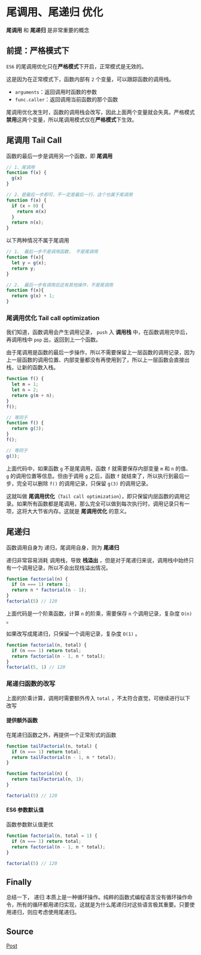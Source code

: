 # 尾调用、尾递归 优化


**尾调用** 和 **尾递归** 是非常重要的概念


## 前提：严格模式下

`ES6` 的尾调用优化只在**严格模式**下开启，正常模式是无效的。

这是因为在正常模式下，函数内部有 `2` 个变量，可以跟踪函数的调用栈。

- `arguments`：返回调用时函数的参数
- `func.caller`：返回调用当前函数的那个函数


尾调用优化发生时，函数的调用栈会改写，因此上面两个变量就会失真。严格模式**禁用**这两个变量，所以尾调用模式仅在**严格模式**下生效。


## 尾调用 Tail Call

函数的最后一步是调用另一个函数，即 **尾调用**

```js
// 1、尾调用
function f(x) {
  g(x)
}

// 2、是最后一步即可，不一定是最后一行，这个也属于尾调用
function f(x) {
  if (x > 0) {
    return m(x)
  }
  return n(x);
}
```


以下两种情况不属于尾调用

```js
// 1、 最后一步不是调用函数， 不是尾调用
function f(x){
  let y = g(x);
  return y;
}

// 2、 最后一步有调用后还有其他操作，不是尾调用
function f(x){
  return g(x) + 1;
}
```


### 尾调用优化 Tail call optimization

我们知道，函数调用会产生调用记录， `push` 入 **调用栈** 中，在函数调用完毕后，再调用栈中 `pop` 出，返回到上一个函数。

由于尾调用是函数的最后一步操作，所以不需要保留上一层函数的调用记录，因为上一层函数的调用位置、内部变量都没有再使用到了，所以上一层函数会直接出栈，让新的函数入栈。

```js
function f() {
  let m = 1;
  let n = 2;
  return g(m + n);
}
f();

// 等同于
function f() {
  return g(3);
}
f();

// 等同于
g(3);
```

上面代码中，如果函数 `g` 不是尾调用，函数 `f` 就需要保存内部变量 `m` 和 `n` 的值、 `g` 的调用位置等信息。但由于调用 `g` 之后，函数 `f` 就结束了，所以执行到最后一步，完全可以删除 `f()` 的调用记录，只保留 `g(3)` 的调用记录。

这就叫做 **尾调用优化**（`Tail call optimization`），即只保留内层函数的调用记录。如果所有函数都是尾调用，那么完全可以做到每次执行时，调用记录只有一项，这将大大节省内存。这就是 **尾调用优化** 的意义。



## 尾递归

函数调用自身为 递归，尾调用自身，则为 **尾递归**

递归非常容易消耗 调用栈，导致 **栈溢出** ，但是对于尾递归来说，调用栈中始终只有一个调用记录，所以不会出现栈溢出情况。

```js
function factorial(n) {
  if (n === 1) return 1;
  return n * factorial(n - 1);
}
factorial(5) // 120
```

上面代码是一个阶乘函数，计算 `n` 的阶乘，需要保存 `n` 个调用记录，复杂度 `O(n)` 。

如果改写成尾递归，只保留一个调用记录，复杂度 `O(1)` 。

```js
function factorial(n, total) {
  if (n === 1) return total;
  return factorial(n - 1, n * total);
}
factorial(5, 1) // 120
```


### 尾递归函数的改写

上面的阶乘计算，调用时需要额外传入 `total` ，不太符合直觉，可继续进行以下改写

#### 提供额外函数

在尾递归函数之外，再提供一个正常形式的函数

```js
function tailFactorial(n, total) {
  if (n === 1) return total;
  return tailFactorial(n - 1, n * total);
}

function factorial(n) {
  return tailFactorial(n, 1);
}

factorial(5) // 120
```


#### ES6 参数默认值

函数参数默认值更优

```js
function factorial(n, total = 1) {
  if (n === 1) return total;
  return factorial(n - 1, n * total);
}

factorial(5) // 120
```


## Finally

总结一下， 递归 本质上是一种循环操作。纯粹的函数式编程语言没有循环操作命令，所有的循环都用递归实现，这就是为什么尾递归对这些语言极其重要。只要使用递归，则应考虑使用尾递归。



## Source

[Post](https://www.ruanyifeng.com/blog/2015/04/tail-call.html)
